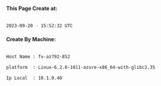 
   
#### This Page Create at:

```bash

2023-09-20 - 15:52:32 UTC

```

#### Create By Machine:

```bash

Host Name : fv-az792-852

platform  : Linux-6.2.0-1011-azure-x86_64-with-glibc2.35

Ip Local  : 10.1.0.40

```

